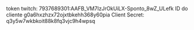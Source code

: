 token twitch: 7937689301:AAFB_VM7IzJrOkUiLX-Sponto_8wZ_ULefk
ID do cliente g0a6hxzhzx72ojxtbkehh368y60pia
Client Secret: q3y5w7wkbkoit88k8fq3vjc9h4wpsq